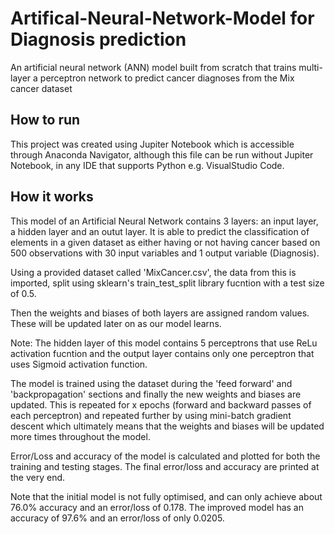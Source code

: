 # Artifical-Neural-Network-Model for Diagnosis prediction
An artificial neural network (ANN) model built from scratch that trains multi-layer a perceptron network to predict cancer diagnoses from the Mix cancer dataset

## How to run
This project was created using Jupiter Notebook which is accessible through Anaconda Navigator, although this file can be run without Jupiter Notebook, in any IDE that supports Python e.g. VisualStudio Code. 

## How it works
This model of an Artificial Neural Network contains 3 layers: an input layer, a hidden layer and an outut layer. It is able to predict the classification of elements in a given dataset as either having or not having cancer based on 500 observations with 30 input variables and 1 output variable (Diagnosis).

Using a provided dataset called 'MixCancer.csv', the data from this is imported, split using sklearn's train_test_split library fucntion with a test size of 0.5.

Then the weights and biases of both layers are assigned random values. These will be updated later on as our model learns.

Note: The hidden layer of this model contains 5 perceptrons that use ReLu activation fucntion and the output layer contains only one perceptron that uses Sigmoid activation function.

The model is trained using the dataset during the 'feed forward' and 'backpropagation' sections and finally the new weights and biases are updated. This is repeated for x epochs (forward and backward passes of each perceptron) and repeated further by using mini-batch gradient descent which ultimately means that the weights and biases will be updated more times throughout the model.

Error/Loss and accuracy of the model is calculated and plotted for both the training and testing stages. The final error/loss and accuracy are printed at the very end. 

Note that the initial model is not fully optimised, and can only achieve about 76.0% accuracy and an error/loss of 0.178. The improved model has an accuracy of 97.6% and an error/loss of only 0.0205.




